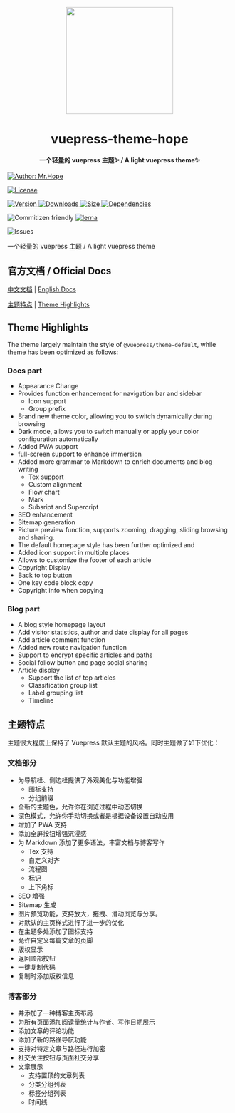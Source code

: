<!-- markdownlint-disable -->
<p align="center">
  <img width="240" src="https://vuepress-theme.mrhope.site/logo.svg" style="text-align: center;"/>
</p>
<h1 align="center">vuepress-theme-hope</h1>
<h4 align="center">一个轻量的 vuepress 主题✨ / A light vuepress theme✨</h4>

[![Author: Mr.Hope](https://img.shields.io/badge/作者-Mr.Hope-blue.svg?style=for-the-badge)](https://mrhope.site)

<!-- markdownlint-restore -->

[![License](https://img.shields.io/npm/l/vuepress-theme-hope.svg?style=for-the-badge)](https://github.com/Mister-Hope/vuepress-theme-hope/blob/master/LICENSE)

[![Version](https://img.shields.io/npm/v/vuepress-theme-hope.svg?style=flat-square&logo=npm) ![Downloads](https://img.shields.io/npm/dm/vuepress-theme-hope.svg?style=flat-square&logo=npm) ![Size](https://img.shields.io/bundlephobia/min/vuepress-theme-hope?style=flat-square&logo=npm) ![Dependencies](https://img.shields.io/librariesio/release/npm/vuepress-theme-hope?style=flat-square)](https://www.npmjs.com/package/vuepress-theme-hope)

![Commitizen friendly](https://img.shields.io/badge/commitizen-friendly-brightgreen.svg)
[![lerna](https://img.shields.io/badge/maintained%20with-lerna-cc00ff.svg)](https://lerna.js.org/)

![Issues](https://img.shields.io/github/issues-raw/mister-hope/vuepress-theme-hope?style=flat-square&logo=github)

一个轻量的 vuepress 主题 / A light vuepress theme

## 官方文档 / Official Docs

[中文文档](https://vuepress-theme.mrhope.site) | [English Docs](https://vuepress-theme.mrhope.site/en/)

[主题特点](#主题特点) | [Theme Highlights](#Theme-Highlights)

## Theme Highlights

The theme largely maintain the style of `@vuepress/theme-default`, while theme has been optimized as follows:

### Docs part

- Appearance Change
- Provides function enhancement for navigation bar and sidebar
  - Icon support
  - Group prefix
- Brand new theme color, allowing you to switch dynamically during browsing
- Dark mode, allows you to switch manually or apply your color configuration automatically
- Added PWA support
- full-screen support to enhance immersion
- Added more grammar to Markdown to enrich documents and blog writing
  - Tex support
  - Custom alignment
  - Flow chart
  - Mark
  - Subsript and Supercript
- SEO enhancement
- Sitemap generation
- Picture preview function, supports zooming, dragging, sliding browsing and sharing.
- The default homepage style has been further optimized and
- Added icon support in multiple places
- Allows to customize the footer of each article
- Copyright Display
- Back to top button
- One key code block copy
- Copyright info when copying

### Blog part

- A blog style homepage layout
- Add visitor statistics, author and date display for all pages
- Add article comment function
- Added new route navigation function
- Support to encrypt specific articles and paths
- Social follow button and page social sharing
- Article display
  - Support the list of top articles
  - Classification group list
  - Label grouping list
  - Timeline

## 主题特点

主题很大程度上保持了 Vuepress 默认主题的风格。同时主题做了如下优化：

### 文档部分

- 为导航栏、侧边栏提供了外观美化与功能增强
  - 图标支持
  - 分组前缀
- 全新的主题色，允许你在浏览过程中动态切换
- 深色模式，允许你手动切换或者是根据设备设置自动应用
- 增加了 PWA 支持
- 添加全屏按钮增强沉浸感
- 为 Markdown 添加了更多语法，丰富文档与博客写作
  - Tex 支持
  - 自定义对齐
  - 流程图
  - 标记
  - 上下角标
- SEO 增强
- Sitemap 生成
- 图片预览功能，支持放大，拖拽、滑动浏览与分享。
- 对默认的主页样式进行了进一步的优化
- 在主题多处添加了图标支持
- 允许自定义每篇文章的页脚
- 版权显示
- 返回顶部按钮
- 一键复制代码
- 复制时添加版权信息

### 博客部分

- 并添加了一种博客主页布局
- 为所有页面添加阅读量统计与作者、写作日期展示
- 添加文章的评论功能
- 添加了新的路径导航功能
- 支持对特定文章与路径进行加密
- 社交关注按钮与页面社交分享
- 文章展示
  - 支持置顶的文章列表
  - 分类分组列表
  - 标签分组列表
  - 时间线
